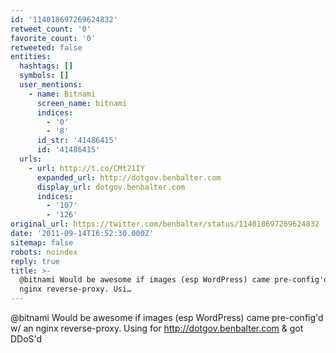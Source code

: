 ```yaml
---
id: '114018697269624832'
retweet_count: '0'
favorite_count: '0'
retweeted: false
entities:
  hashtags: []
  symbols: []
  user_mentions:
    - name: Bitnami
      screen_name: bitnami
      indices:
        - '0'
        - '8'
      id_str: '41486415'
      id: '41486415'
  urls:
    - url: http://t.co/CMt21IY
      expanded_url: http://dotgov.benbalter.com
      display_url: dotgov.benbalter.com
      indices:
        - '107'
        - '126'
original_url: https://twitter.com/benbalter/status/114018697269624832
date: '2011-09-14T16:52:30.000Z'
sitemap: false
robots: noindex
reply: true
title: >-
  @bitnami Would be awesome if images (esp WordPress) came pre-config'd w/ an
  nginx reverse-proxy. Usi…
---
```


@bitnami Would be awesome if images (esp WordPress) came pre-config'd w/ an nginx reverse-proxy. Using for http://dotgov.benbalter.com & got DDoS'd